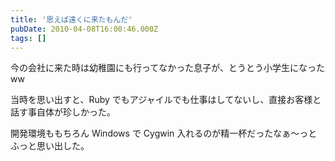 ```yaml
---
title: '思えば遠くに来たもんだ'
pubDate: 2010-04-08T16:00:46.000Z
tags: []
---
```


今の会社に来た時は幼稚園にも行ってなかった息子が、とうとう小学生になったww

当時を思い出すと、Ruby でもアジャイルでも仕事はしてないし、直接お客様と話す事自体が珍しかった。

開発環境ももちろん Windows で Cygwin 入れるのが精一杯だったなぁ〜っとふっと思い出した。
